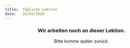 ```yaml
---
title:  Tägliche Lektion
date:   24/04/2020
---
```


### <center>Wir arbeiten noch an dieser Lektion.</center>
<center>Bitte komme später zurück.</center>